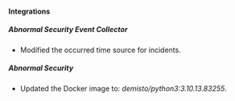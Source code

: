 #### Integrations

##### Abnormal Security Event Collector

-   Modified the occurred time source for incidents.

##### Abnormal Security

-   Updated the Docker image to: _demisto/python3:3.10.13.83255_.
